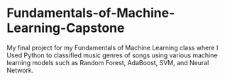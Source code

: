 # Fundamentals-of-Machine-Learning-Capstone
My final project for my Fundamentals of Machine Learning class where I Used Python to classified music genres of songs using various machine learning models such as Random Forest, AdaBoost, SVM, and Neural Network.
